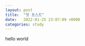 ```yaml
---
layout: post
title:  "첫 포스트"
date:   2022-01-25 23:07:09 +0900
categories: study
---
```


hello world